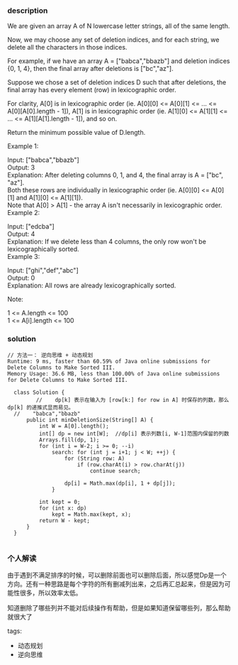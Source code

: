 ### description    
  We are given an array A of N lowercase letter strings, all of the same length.  
    
  Now, we may choose any set of deletion indices, and for each string, we delete all the characters in those indices.  
    
  For example, if we have an array A = ["babca","bbazb"] and deletion indices {0, 1, 4}, then the final array after deletions is ["bc","az"].  
    
  Suppose we chose a set of deletion indices D such that after deletions, the final array has every element (row) in lexicographic order.  
    
  For clarity, A[0] is in lexicographic order (ie. A[0][0] <= A[0][1] <= ... <= A[0][A[0].length - 1]), A[1] is in lexicographic order (ie. A[1][0] <= A[1][1] <= ... <= A[1][A[1].length - 1]), and so on.  
    
  Return the minimum possible value of D.length.  
    
     
    
  Example 1:  
    
  Input: ["babca","bbazb"]  
  Output: 3  
  Explanation: After deleting columns 0, 1, and 4, the final array is A = ["bc", "az"].  
  Both these rows are individually in lexicographic order (ie. A[0][0] <= A[0][1] and A[1][0] <= A[1][1]).  
  Note that A[0] > A[1] - the array A isn't necessarily in lexicographic order.  
  Example 2:  
    
  Input: ["edcba"]  
  Output: 4  
  Explanation: If we delete less than 4 columns, the only row won't be lexicographically sorted.  
  Example 3:  
    
  Input: ["ghi","def","abc"]  
  Output: 0  
  Explanation: All rows are already lexicographically sorted.  
     
    
  Note:  
    
  1 <= A.length <= 100  
  1 <= A[i].length <= 100  
### solution    
```    
// 方法一： 逆向思维 + 动态规划  
Runtime: 9 ms, faster than 60.59% of Java online submissions for Delete Columns to Make Sorted III.  
Memory Usage: 36.6 MB, less than 100.00% of Java online submissions for Delete Columns to Make Sorted III.  
  
  class Solution {  
         //    dp[k] 表示在输入为 [row[k:] for row in A] 时保存的列数，那么 dp[k] 的递推式显而易见。  
  //    "babca","bbazb"  
      public int minDeletionSize(String[] A) {  
          int W = A[0].length();  
          int[] dp = new int[W];  //dp[i] 表示列数[i, W-1]范围内保留的列数  
          Arrays.fill(dp, 1);  
          for (int i = W-2; i >= 0; --i)  
              search: for (int j = i+1; j < W; ++j) {  
                  for (String row: A)  
                      if (row.charAt(i) > row.charAt(j))  
                          continue search;  
    
                  dp[i] = Math.max(dp[i], 1 + dp[j]);  
              }  
    
          int kept = 0;  
          for (int x: dp)  
              kept = Math.max(kept, x);  
          return W - kept;  
      }  
  }  
     
```    
    
### 个人解读    
  由于遇到不满足排序的时候，可以删除前面也可以删除后面，所以感觉Dp是一个方向。还有一种思路是每个字符的所有删减列出来，之后再汇总起来，但是因为可能性很多，所以效率太低。  
    
  知道删除了哪些列并不能对后续操作有帮助，但是如果知道保留哪些列，那么帮助就很大了  
    
tags:    
  -  动态规划  
  -  逆向思维  
